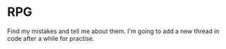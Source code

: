 # RPG
Find my mistakes and tell me about them.
I'm going to add a new thread in code after a while for practise.

